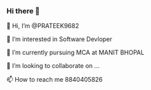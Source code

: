 ### Hi there 👋

<!--
**prateek9682/prateek9682** is a ✨ _special_ ✨ repository because its `README.md` (this file) appears on your GitHub profile.

Here are some ideas to get you started:

- 🔭 I’m currently working on ...
- 🌱 I’m currently learning ...
- 👯 I’m looking to collaborate on ...
- 🤔 I’m looking for help with ...
- 💬 Ask me about ...
- 📫 How to reach me: ...
- 😄 Pronouns: ...
- ⚡ Fun fact: ...
-->

👋 Hi, I’m @PRATEEK9682

👀 I’m interested in Software Devloper

🌱 I’m currently pursuing MCA at MANIT BHOPAL

💞️ I’m looking to collaborate on ...

📫 How to reach me 8840405826
